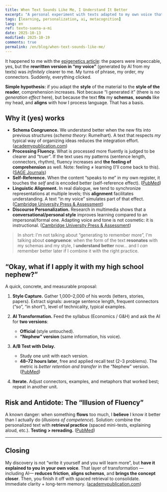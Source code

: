```yaml
---
title: When Text Sounds Like Me, I Understand It Better
excerpt: "A personal experiment with texts adapted to my own voice that explores how stylistic congruence improves comprehension without falling into the illusion of fluency."
tags: [learning, personalization, ai, metacognition]
lang: en
ref: texto-suena-a-mi
date: 2025-10-13
modified: 2025-10-19
comments: true
permalink: /en/blog/when-text-sounds-like-me/
---
```


It happened to me with the [epigenetics article](/en/blog/cellular-youth/): the papers were impeccable, yes, but the **rewritten version in “my voice”** (generated by AI from my texts) was *infinitely* clearer to me. My turns of phrase, my order, my connectors. Suddenly, everything clicked.

**Simple hypothesis:** if you adapt the **style** of the material to the **style of the reader**, comprehension increases. Not because “I generated it” (there is no *generation effect* here), but because the text **fits** my **schemas**, **sounds** like my head, and **aligns** with how I process language. That has a basis.

## Why it (yes) works

*   **Schema Congruence.** We understand better when the new fits into previous structures (*schema theory*: Rumelhart). A text that respects *my* typical way of organizing ideas reduces the integration effort. ([academypublication.com][1])
*   **Processing Fluency.** What is processed more fluently is judged to be clearer and “truer”. If the text uses my patterns (sentence length, connectors, rhythm), fluency increases and **the feeling of comprehension** as well. Note: feeling ≠ learning (I'll come back to this). ([SAGE Journals][2])
*   **Self-Reference.** When the content “speaks to me” in my own register, it touches the *self* and is encoded better (self-reference effect). ([PubMed][3])
*   **Linguistic Alignment.** In real dialogue, we tend to synchronize representations at multiple levels; this **alignment** facilitates understanding. A text “in my voice” simulates part of that effect. ([Cambridge University Press & Assessment][4])
*   **Discourse Personalization.** Research in multimedia shows that a **conversational/personal style** improves learning compared to an impersonal/formal one. Adapting voice and tone is not cosmetic: it is instructional. ([Cambridge University Press & Assessment][5])

> In short: I'm not talking about “generating to remember more”, I'm talking about **congruence**: when the form of the text **resonates** with my schemas and my style, I **understand better** now… and I *can* remember better later if I combine it with the right practice.

## “Okay, what if I apply it with my high school nephew?”

A quick, concrete, and measurable proposal:

1.  **Style Capture.** Gather 1,000–2,000 of his words (letters, stories, papers). Extract signals: average sentence length, frequent connectors (“so”, “in short”), level of technicality, typical examples.
2.  **AI Transformation.** Feed the syllabus (Economics / G&H) and ask the AI for **two versions**:

    *   **Official** (style untouched).
    *   **“Nephew” version** (same information, his voice).
3.  **A/B Test with Delay.**

    *   Study one unit with each version.
    *   **48–72 hours later**, free and applied recall test (2–3 problems). The metric is *better retention and transfer* in the “Nephew” version. ([PubMed][6])
4.  **Iterate.** Adjust connectors, examples, and metaphors that worked best; repeat in another unit.

## Risk and Antidote: The “Illusion of Fluency”

A known danger: when something **flows** too much, I **believe** I know it better than I actually do (*illusions of competence*). Solution: combine the personalized text with **retrieval practice** (spaced mini-tests, explaining aloud, etc.). **Testing > rereading.** ([PubMed][7])

---

## Closing

My discovery is not “write it yourself and you will learn more”, but **have it explained to you in your own voice**. That layer of transformation —including AI— **reduces friction**, **aligns schemas**, and **brings the concept closer**. Then, you finish it off with spaced retrieval to consolidate. Immediate clarity + long-term memory. ([academypublication.com][1])

[1]: https://www.academypublication.com/issues/past/tpls/vol03/01/19.pdf "Schema Theory in Reading"
[2]: https://journals.sagepub.com/doi/10.1207/s15327957pspr0804_3 "Processing Fluency and Aesthetic Pleasure: Is Beauty in ..."
[3]: https://pubmed.ncbi.nlm.nih.gov/909043/ "Self-reference and the encoding of personal information"
[4]: https://www.cambridge.org/core/journals/behavioral-and-brain-sciences/article/interactivealignment-model-developments-and-refinements/3CA1676B31FCC43F2884BA2D6B8ACD32 "The interactive-alignment model: Developments and ..."
[5]: https://www.cambridge.org/core/books/multimedia-learning/personalization-voice-and-image-principles/97F9B31362E6491806A4718FECCADE3D "Personalization, Voice, and Image Principles (Chapter 13)"
[6]: https://pubmed.ncbi.nlm.nih.gov/18276894/ "The critical importance of retrieval for learning"
[7]: https://pubmed.ncbi.nlm.nih.gov/15755238/ "Illusions of competence in monitoring one's knowledge"